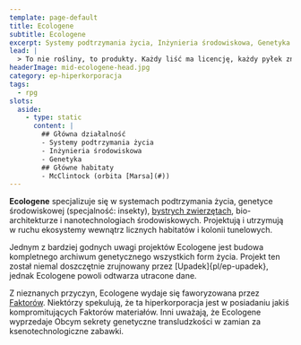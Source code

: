 ```yaml
---
template: page-default
title: Ecologene
subtitle: Ecologene
excerpt: Systemy podtrzymania życia, Inżynieria środowiskowa, Genetyka
lead: |
  > To nie rośliny, to produkty. Każdy liść ma licencję, każdy pyłek zna twój profil alergiczny. Zrób zdjęcie nielegalnej kiełkującej łące i obserwuj, jak przyjeżdża zespół czyszczący glebę.
headerImage: mid-ecologene-head.jpg
category: ep-hiperkorporacja
tags:
  - rpg
slots:
  aside:
    - type: static
      content: |
        ## Główna działalność
        - Systemy podtrzymania życia
        - Inżynieria środowiskowa
        - Genetyka
        ## Główne habitaty
        - McClintock (orbita [Marsa](#))
---
```

**Ecologene** specjalizuje się w systemach podtrzymania życia, genetyce środowiskowej (specjalność: insekty), [bystrych zwierzętach](#), bio-architekturze i nanotechnologiach środowiskowych. Projektują i utrzymują w ruchu ekosystemy wewnątrz licznych habitatów i kolonii tunelowych.

Jednym z bardziej godnych uwagi projektów Ecologene jest budowa kompletnego archiwum genetycznego wszystkich form życia. Projekt ten został niemal doszczętnie zrujnowany przez [Upadek]{pl/ep-upadek}, jednak Ecologene powoli odtwarza utracone dane.

Z nieznanych przyczyn, Ecologene wydaje się faworyzowana przez [Faktorów](#). Niektórzy spekulują, że ta hiperkorporacja jest w posiadaniu jakiś kompromitujących Faktorów materiałów. Inni uważają, że Ecologene wyprzedaje Obcym sekrety genetyczne transludzkości w zamian za ksenotechnologiczne zabawki.
